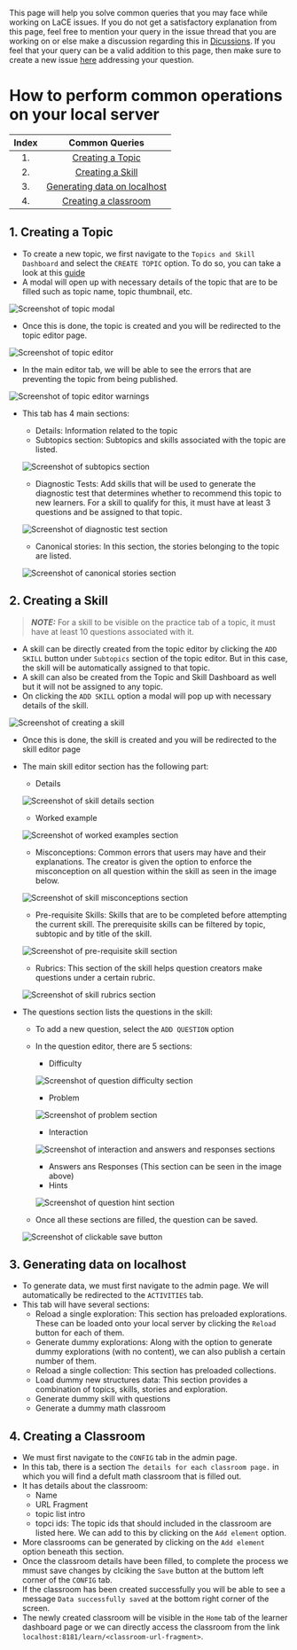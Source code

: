 This page will help you solve common queries that you may face while working on LaCE issues. If you do not get a satisfactory explanation from this page, feel free to mention your query in the issue thread that you are working on or else make a discussion regarding this in [Dicussions](https://github.com/oppia/oppia/discussions). If you feel that your query can be a valid addition to this page, then make sure to create a new issue [here](https://github.com/oppia/oppia-web-developer-docs/issues) addressing your question.

# How to perform common operations on your local server

| Index | Common Queries   |
| :---: |     :---:        |
| 1.    | [Creating a Topic](#1-creating-a-topic) |
| 2.    | [Creating a Skill](#2-creating-a-skill)|
| 3.    | [Generating data on localhost](#3-generating-data-on-localhost)|
| 4.    | [Creating a classroom](#4-creating-a-classroom)|

## 1. Creating a Topic 
- To create a new topic, we first navigate to the `Topics and Skill Dashboard` and select the `CREATE TOPIC` option. To do so, you can take a look at this [guide](Editor-pages.md#steps-to-create-a-topicskill)
- A modal will open up with necessary details of the topic that are to be filled such as topic name, topic thumbnail, etc.

![Screenshot of topic modal](images/LaCEOnboardingGuide/topic-modal.png)

- Once this is done, the topic is created and you will be redirected to the topic editor page.

![Screenshot of topic editor](images/LaCEOnboardingGuide/topic-editor.png)

- In the main editor tab, we will be able to see the errors that are preventing the topic from being published.

![Screenshot of topic editor warnings](images/LaCEOnboardingGuide/topic-editor-warnings.png)

- This tab has 4 main sections:
  - Details: Information related to the topic
  - Subtopics section: Subtopics and skills associated with the topic are listed.
  
  ![Screenshot of subtopics section](images/LaCEOnboardingGuide/topic-subtopics-section.png)

  - Diagnostic Tests: Add skills that will be used to generate the diagnostic test that determines whether to recommend this topic to new learners. For a skill to qualify for this, it must have at least 3 questions and be assigned to that topic.
  
  ![Screenshot of diagnostic test section](images/LaCEOnboardingGuide/topic-diagnostic-test-section.png)

  - Canonical stories: In this section, the stories belonging to the topic are listed.
  
  ![Screenshot of canonical stories section](images/LaCEOnboardingGuide/topic-canonical-stories-section.png)
  

## 2. Creating a Skill
  > **_NOTE:_** For a skill to be visible on the practice tab of a topic, it must have at least 10 questions associated with it.
- A skill can be directly created from the topic editor by clicking the `ADD SKILL` button under `Subtopics` section of the topic editor. But in this case, the skill will be automatically assigned to that topic.
- A skill can also be created from the Topic and Skill Dashboard as well but it will not be assigned to any topic.
- On clicking the `ADD SKILL` option a modal will pop up with necessary details of the skill.

![Screenshot of creating a skill](images/LaCEOnboardingGuide/creating-a-skill.png)

- Once this is done, the skill is created and you will be redirected to the skill editor page
- The main skill editor section has the following part:
  - Details
  
  ![Screenshot of skill details section](images/LaCEOnboardingGuide/skill-details-section.png)

  - Worked example

  ![Screenshot of worked examples section](images/LaCEOnboardingGuide/skill-worked-examples-section.png)

  - Misconceptions: Common errors that users may have and their explanations. The creator is given the option to enforce the misconception on all question within the skill as seen in the image below.
 
  ![Screenshot of skill misconceptions section](images/LaCEOnboardingGuide/skill-misconceptions-section.png)

  - Pre-requisite Skills: Skills that are to be completed before attempting the current skill. The prerequisite skills can be filtered by topic, subtopic and by title of the skill.

  ![Screenshot of pre-requisite skill section](images/LaCEOnboardingGuide/skill-pre-requisite-skill-section.png)

  - Rubrics: This section of the skill helps question creators make questions under a certain rubric. 
  
  ![Screenshot of skill rubrics section](images/LaCEOnboardingGuide/skill-rubrics-section.png)

- The questions section lists the questions in the skill:
  - To add a new question, select the `ADD QUESTION` option
  - In the question editor, there are 5 sections:
    - Difficulty
    
    ![Screenshot of question difficulty section](images/LaCEOnboardingGuide/question-difficulty.png)

    - Problem
    
    ![Screenshot of problem section](images/LaCEOnboardingGuide/question-problem.png)

    - Interaction
    
    ![Screenshot of interaction and answers and responses sections](images/LaCEOnboardingGuide/question-interaction-answers-responses.png)

    - Answers ans Responses (This section can be seen in the image above)
    - Hints
    
    ![Screenshot of question hint section](images/LaCEOnboardingGuide/question-hint.png)

  - Once all these sections are filled, the question can be saved.
  
  ![Screenshot of clickable save button](images/LaCEOnboardingGuide/question-save-button.png)

## 3. Generating data on localhost
- To generate data, we must first navigate to the admin page. We will automatically be redirected to the `ACTIVITIES` tab.
- This tab will have several sections:
  - Reload a single exploration: This section has preloaded explorations. These can be loaded onto your local server by clicking the `Reload` button for each of them.
  - Generate dummy explorations: Along with the option to generate dummy explorations (with no content), we can also publish a certain number of them.
  - Reload a single collection: This section has preloaded collections.
  - Load dummy new structures data: This section provides a combination of topics, skills, stories and exploration.
  - Generate dummy skill with questions
  - Generate a dummy math classroom

## 4. Creating a Classroom
- We must first navigate to the `CONFIG` tab in the admin page. 
- In this tab, there is a section `The details for each classroom page.` in which you will find a defult math classroom that is filled out. 
- It has details about the classroom:
  - Name
  - URL Fragment
  - topic list intro
  - topci ids: The topic ids that should included in the classroom are listed here. We can add to this by clicking on the `Add element` option.
- More classrooms can be generated by clicking on the `Add element` option beneath this section.
- Once the classroom details have been filled, to complete the process we mmust save changes by clciking the `Save` button at the buttom left corner of the `CONFIG` tab.
- If the classroom has been created successfully you will be able to see a message `Data successfully saved` at the bottom right corner of the screen.
- The newly created classroom will be visible in the `Home` tab of the learner dashboard page or we can directly access the classroom from the link `localhost:8181/learn/<classroom-url-fragment>`.

